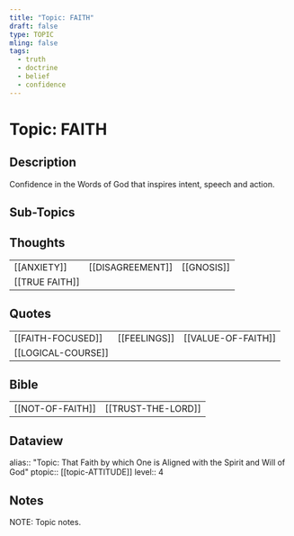 ```yaml
---
title: "Topic: FAITH"
draft: false
type: TOPIC
mling: false
tags:
  - truth
  - doctrine
  - belief
  - confidence
---
```

# Topic: FAITH
## Description
Confidence in the Words of God that inspires intent, speech and action.

## Sub-Topics


## Thoughts
|     |     |     |
| --- | --- | --- |
| [[ANXIETY]] | [[DISAGREEMENT]] | [[GNOSIS]] |
| [[TRUE FAITH]] |


## Quotes
|     |     |     |
| --- | --- | --- |
| [[FAITH-FOCUSED]] | [[FEELINGS]] | [[VALUE-OF-FAITH]] |
| [[LOGICAL-COURSE]] |


## Bible
|     |     |
| --- | --- |
| [[NOT-OF-FAITH]] | [[TRUST-THE-LORD]] |

## Dataview
alias:: "Topic: That Faith by which One is Aligned with the Spirit and Will of God"
ptopic:: [[topic-ATTITUDE]]
level:: 4

## Notes
NOTE: Topic notes.